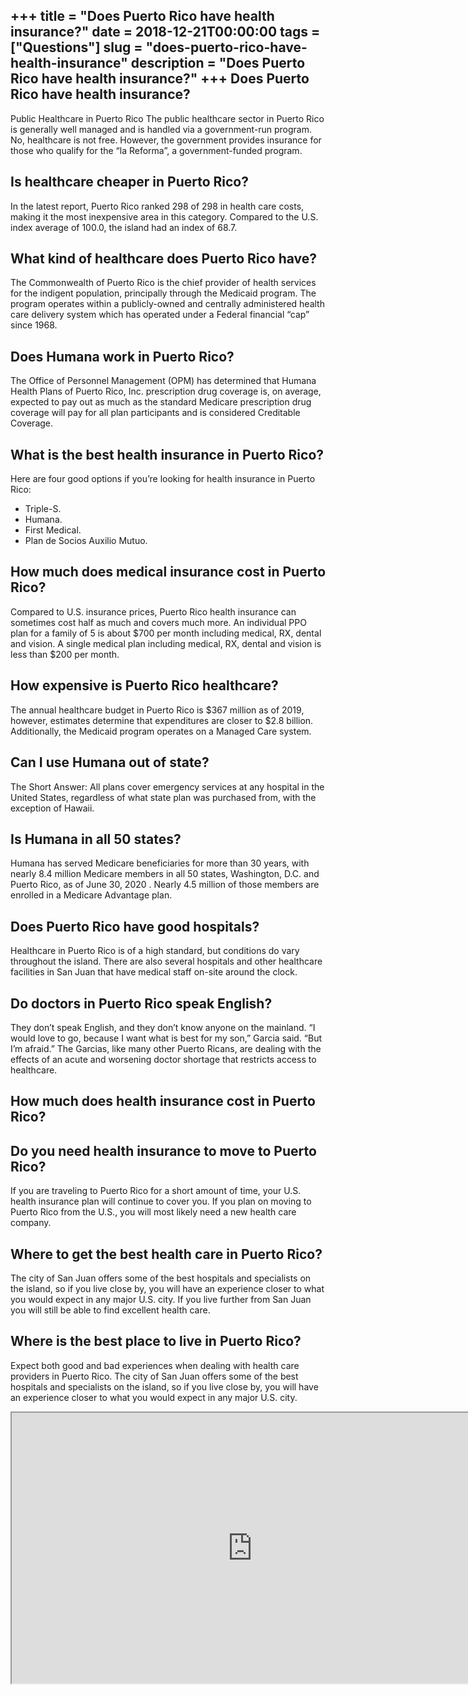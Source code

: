 +++
title = "Does Puerto Rico have health insurance?"
date = 2018-12-21T00:00:00
tags = ["Questions"]
slug = "does-puerto-rico-have-health-insurance"
description = "Does Puerto Rico have health insurance?"
+++
Does Puerto Rico have health insurance?
---------------------------------------

Public Healthcare in Puerto Rico The public healthcare sector in Puerto Rico is generally well managed and is handled via a government-run program. No, healthcare is not free. However, the government provides insurance for those who qualify for the “la Reforma”, a government-funded program.

Is healthcare cheaper in Puerto Rico?
-------------------------------------

In the latest report, Puerto Rico ranked 298 of 298 in health care costs, making it the most inexpensive area in this category. Compared to the U.S. index average of 100.0, the island had an index of 68.7.

What kind of healthcare does Puerto Rico have?
----------------------------------------------

The Commonwealth of Puerto Rico is the chief provider of health services for the indigent population, principally through the Medicaid program. The program operates within a publicly-owned and centrally administered health care delivery system which has operated under a Federal financial “cap” since 1968.

Does Humana work in Puerto Rico?
--------------------------------

The Office of Personnel Management (OPM) has determined that Humana Health Plans of Puerto Rico, Inc. prescription drug coverage is, on average, expected to pay out as much as the standard Medicare prescription drug coverage will pay for all plan participants and is considered Creditable Coverage.

What is the best health insurance in Puerto Rico?
-------------------------------------------------

Here are four good options if you’re looking for health insurance in Puerto Rico:

- Triple-S.
- Humana.
- First Medical.
- Plan de Socios Auxilio Mutuo.

How much does medical insurance cost in Puerto Rico?
----------------------------------------------------

Compared to U.S. insurance prices, Puerto Rico health insurance can sometimes cost half as much and covers much more. An individual PPO plan for a family of 5 is about $700 per month including medical, RX, dental and vision. A single medical plan including medical, RX, dental and vision is less than $200 per month.

How expensive is Puerto Rico healthcare?
----------------------------------------

The annual healthcare budget in Puerto Rico is $367 million as of 2019, however, estimates determine that expenditures are closer to $2.8 billion. Additionally, the Medicaid program operates on a Managed Care system.

Can I use Humana out of state?
------------------------------

The Short Answer: All plans cover emergency services at any hospital in the United States, regardless of what state plan was purchased from, with the exception of Hawaii.

Is Humana in all 50 states?
---------------------------

Humana has served Medicare beneficiaries for more than 30 years, with nearly 8.4 million Medicare members in all 50 states, Washington, D.C. and Puerto Rico, as of June 30, 2020 . Nearly 4.5 million of those members are enrolled in a Medicare Advantage plan.

Does Puerto Rico have good hospitals?
-------------------------------------

Healthcare in Puerto Rico is of a high standard, but conditions do vary throughout the island. There are also several hospitals and other healthcare facilities in San Juan that have medical staff on-site around the clock.

Do doctors in Puerto Rico speak English?
----------------------------------------

They don’t speak English, and they don’t know anyone on the mainland. “I would love to go, because I want what is best for my son,” Garcia said. “But I’m afraid.” The Garcias, like many other Puerto Ricans, are dealing with the effects of an acute and worsening doctor shortage that restricts access to healthcare.

How much does health insurance cost in Puerto Rico?
---------------------------------------------------

Do you need health insurance to move to Puerto Rico?
----------------------------------------------------

If you are traveling to Puerto Rico for a short amount of time, your U.S. health insurance plan will continue to cover you. If you plan on moving to Puerto Rico from the U.S., you will most likely need a new health care company.

Where to get the best health care in Puerto Rico?
-------------------------------------------------

The city of San Juan offers some of the best hospitals and specialists on the island, so if you live close by, you will have an experience closer to what you would expect in any major U.S. city. If you live further from San Juan you will still be able to find excellent health care.

Where is the best place to live in Puerto Rico?
-----------------------------------------------

Expect both good and bad experiences when dealing with health care providers in Puerto Rico. The city of San Juan offers some of the best hospitals and specialists on the island, so if you live close by, you will have an experience closer to what you would expect in any major U.S. city.

<iframe allow="accelerometer; autoplay; clipboard-write; encrypted-media; gyroscope; picture-in-picture" allowfullscreen="" class="__youtube_prefs__  epyt-is-override  no-lazyload" data-no-lazy="1" data-origheight="433" data-origwidth="770" data-skipgform_ajax_framebjll="" height="433" id="_ytid_62185" loading="lazy" src="https://www.youtube.com/embed/bW6UWyuDAYk?enablejsapi=1&autoplay=0&cc_load_policy=0&cc_lang_pref=&iv_load_policy=1&loop=0&modestbranding=0&rel=1&fs=1&playsinline=0&autohide=2&theme=dark&color=red&controls=1&" title="YouTube player" width="770"></iframe>